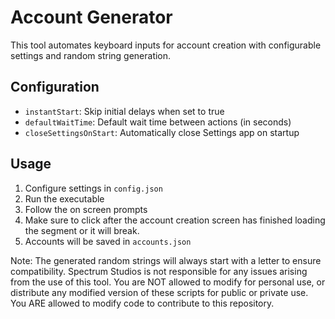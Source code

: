 # Account Generator

This tool automates keyboard inputs for account creation with configurable settings and random string generation.

## Configuration

- `instantStart`: Skip initial delays when set to true
- `defaultWaitTime`: Default wait time between actions (in seconds)
- `closeSettingsOnStart`: Automatically close Settings app on startup

## Usage

1. Configure settings in `config.json`
2. Run the executable
3. Follow the on screen prompts
4. Make sure to click after the account creation screen has finished loading the segment or it will break.
5. Accounts will be saved in `accounts.json`

Note: The generated random strings will always start with a letter to ensure compatibility. Spectrum Studios is not responsible for any issues arising from the use of this tool. You are NOT allowed to modify for personal use, or distribute any modified version of these scripts for public or private use. You ARE allowed to modify code to contribute to this repository.
